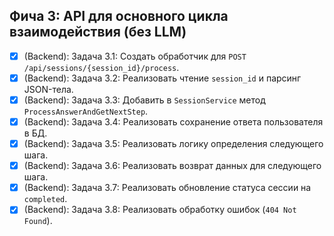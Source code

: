 ## Фича 3: API для основного цикла взаимодействия (без LLM)
- [x] (Backend): Задача 3.1: Создать обработчик для `POST /api/sessions/{session_id}/process`.
- [x] (Backend): Задача 3.2: Реализовать чтение `session_id` и парсинг JSON-тела.
- [x] (Backend): Задача 3.3: Добавить в `SessionService` метод `ProcessAnswerAndGetNextStep`.
- [x] (Backend): Задача 3.4: Реализовать сохранение ответа пользователя в БД.
- [x] (Backend): Задача 3.5: Реализовать логику определения следующего шага.
- [x] (Backend): Задача 3.6: Реализовать возврат данных для следующего шага.
- [x] (Backend): Задача 3.7: Реализовать обновление статуса сессии на `completed`.
- [x] (Backend): Задача 3.8: Реализовать обработку ошибок (`404 Not Found`).